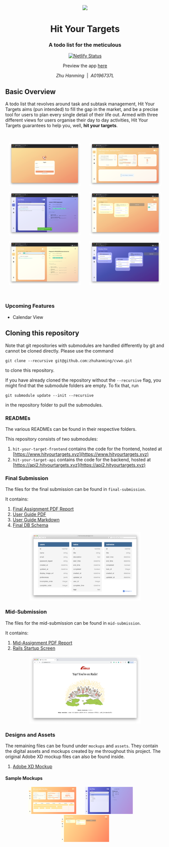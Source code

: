 <p align="center"><img width=20% src="https://github.com/zhuhanming/cvwo/blob/master/assets/logo.png" /></p>
<h1 align="center">Hit Your Targets</h1>
<h3 align="center">A todo list for the meticulous</h2>

<p align="center"><a href="https://app.netlify.com/sites/eloquent-visvesvaraya-83fcf0/deploys" target="_blank"><img src="https://api.netlify.com/api/v1/badges/e702b129-4d70-4b36-afaf-f8f015c62f92/deploy-status" alt="Netlify Status" /></a></p>

<p align="center">Preview the app <a href="https://www.hityourtargets.xyz">here</a></p>

<p align="center"><em>Zhu Hanming</em>&nbsp;&nbsp;|&nbsp;&nbsp;<em>A0196737L</em></p>

## Basic Overview
A todo list that revolves around task and subtask management, Hit Your Targets aims (pun intended) to fill the gap in the market, and be a precise tool for users to plan every single detail of their life out. Armed with three different views for users organise their day to day activities, Hit Your Targets guarantees to help you, well, **hit your targets**.

<br/>
<p align="center"><img width=45% src="screenshots/final-login-light.png" />&nbsp;&nbsp;&nbsp;&nbsp;&nbsp;&nbsp;&nbsp;<img width=45% src="screenshots/final-main-light.png" /></p>
<p align="center"><img width=45% src="screenshots/final-list-dark.png" />&nbsp;&nbsp;&nbsp;&nbsp;&nbsp;&nbsp;&nbsp;<img width=45% src="screenshots/final-kanban-search-light.png" /></p>
<p align="center"><img width=45% src="screenshots/final-list-search-light.png" />&nbsp;&nbsp;&nbsp;&nbsp;&nbsp;&nbsp;&nbsp;<img width=45% src="screenshots/final-kanban-dragged-dark.png" /></p>
<br/>

### Upcoming Features
* Calendar View

## Cloning this repository
Note that git repositories with submodules are handled differently by git and cannot be cloned directly. Please use the command

```git
git clone --recursive git@github.com:zhuhanming/cvwo.git
```
to clone this repository.

If you have already cloned the repository without the `--recursive` flag, you might find that the submodule folders are empty. To fix that, run

```git
git submodule update --init --recursive
```
in the repository folder to pull the submodules.

### READMEs
The various READMEs can be found in their respective folders.

This repository consists of two submodules:

1. `hit-your-target-frontend` contains the code for the frontend, hosted at [https://www.hityourtargets.xyz](https://www.hityourtargets.xyz)
2. `hit-your-target-api` contains the code for the backend, hosted at [https://api2.hityourtargets.xyz](https://api2.hityourtargets.xyz)

### Final Submission
The files for the final submission can be found in `final-submission`.

It contains:
1. [Final Assignment PDF Report](final-submission/final-assignment-report.pdf)
2. [User Guide PDF](final-submission/final-user-guide.pdf)
3. [User Guide Markdown](final-submission/final-user-guide.md)
4. [Final DB Schema](final-submission/final-db-schema.pdf)

<p align="center"><img width=70% src="final-submission/final-db-schema-img.png" /></p>

### Mid-Submission
The files for the mid-submission can be found in `mid-submission`.

It contains:

1. [Mid-Assignment PDF Report](mid-submission/mid-assignment-report.pdf)
2. [Rails Startup Screen](mid-submission/rails-screenshot.png)

<p align="center"><img width=70% src="mid-submission/rails-screenshot.png" /></p>

### Designs and Assets
The remaining files can be found under `mockups` and `assets`. They contain the digital assets and mockups created by me throughout this project. The original Adobe XD mockup files can also be found inside.

1. [Adobe XD Mockup](mockups/mockup%20caa%20120120.xd)

#### Sample Mockups
<p align=center><img src="mockups/main-light.png" width=30% />&nbsp;&nbsp;&nbsp;&nbsp;&nbsp;&nbsp;&nbsp;<img src="mockups/list-dark.png" width=30% />&nbsp;&nbsp;&nbsp;&nbsp;&nbsp;&nbsp;&nbsp;<img src="mockups/kanban-light.png" width=30%/></p>

